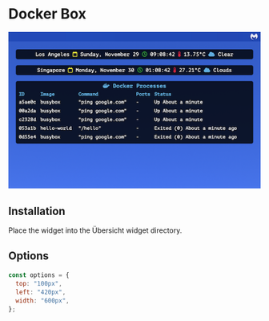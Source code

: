# Docker Box

![Docker Box](screenshot.png)

## Installation

Place the widget into the Übersicht widget directory.

## Options

```js
const options = {
  top: "100px",
  left: "420px",
  width: "600px",
};
```
